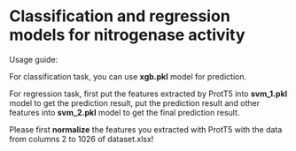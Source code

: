 # Classification and regression models for nitrogenase activity
Usage guide:

For classification task, you can use **xgb.pkl** model for prediction.

For regression task, first put the features extracted by ProtT5 into **svm_1.pkl** model to get the prediction result, put the prediction result and other features into **svm_2.pkl** model to get the final prediction result.

Please first **normalize** the features you extracted with ProtT5 with the data from columns 2 to 1026 of dataset.xlsx!

